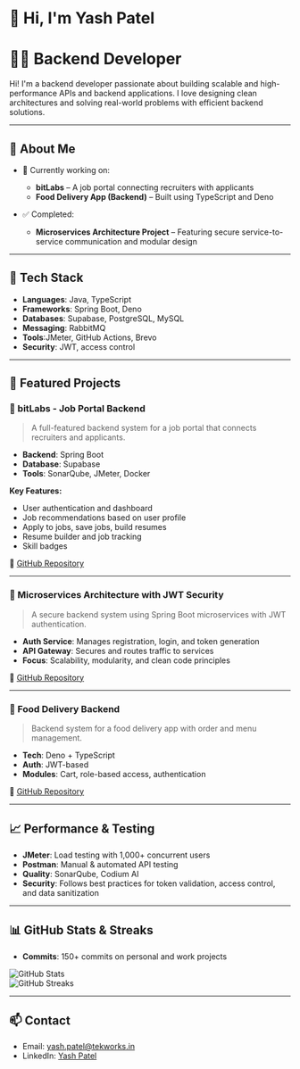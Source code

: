 # 👋 Hi, I'm Yash Patel  
# 👨‍💻 Backend Developer

Hi! I'm a backend developer passionate about building scalable and high-performance APIs and backend applications. I love designing clean architectures and solving real-world problems with efficient backend solutions.

---

## 🌟 About Me  
- 🔭 Currently working on:
  - **bitLabs** – A job portal connecting recruiters with applicants  
  - **Food Delivery App (Backend)** – Built using TypeScript and Deno  

- ✅ Completed:
  - **Microservices Architecture Project** – Featuring secure service-to-service communication and modular design  

---

## 🚀 Tech Stack

- **Languages**: Java, TypeScript  
- **Frameworks**: Spring Boot, Deno  
- **Databases**: Supabase, PostgreSQL, MySQL  
- **Messaging**: RabbitMQ  
- **Tools**:JMeter, GitHub Actions, Brevo
- **Security**: JWT, access control

---

## 💼 Featured Projects

### 🔹 bitLabs - Job Portal Backend  
> A full-featured backend system for a job portal that connects recruiters and applicants.

- **Backend**: Spring Boot  
- **Database**: Supabase  
- **Tools**: SonarQube, JMeter, Docker  

**Key Features:**
- User authentication and dashboard  
- Job recommendations based on user profile  
- Apply to jobs, save jobs, build resumes  
- Resume builder and job tracking  
- Skill badges  

🔗 [GitHub Repository](https://github.com/YashPatel-250702/bitLabs-Application-BE)  

---

### 🔹 Microservices Architecture with JWT Security  
> A secure backend system using Spring Boot microservices with JWT authentication.

- **Auth Service**: Manages registration, login, and token generation  
- **API Gateway**: Secures and routes traffic to services  
- **Focus**: Scalability, modularity, and clean code principles  

🔗 [GitHub Repository](https://github.com/YashPatel-250702/Microservice-Architecture-Projects)  

---

### 🔹 Food Delivery Backend 
> Backend system for a food delivery app with order and menu management.

- **Tech**: Deno + TypeScript  
- **Auth**: JWT-based  
- **Modules**: Cart, role-based access, authentication  

🔗 [GitHub Repository](https://github.com/YashPatel-250702/Food-Delivery-Application)  

---

## 📈 Performance & Testing

- **JMeter**: Load testing with 1,000+ concurrent users  
- **Postman**: Manual & automated API testing  
- **Quality**: SonarQube, Codium AI  
- **Security**: Follows best practices for token validation, access control, and data sanitization  

---

## 📊 GitHub Stats & Streaks  
- **Commits**: 150+ commits on personal and work projects  

![GitHub Stats](https://github-readme-stats.vercel.app/api?username=YashPatel-250702&show_icons=true&count_private=true&hide_title=true)  
![GitHub Streaks](https://github-readme-streak-stats.herokuapp.com/?user=YashPatel-250702&theme=radical)

---

## 📫 Contact  
- Email: yash.patel@tekworks.in  
- LinkedIn: [Yash Patel](https://www.linkedin.com/in/yash-patel-479250206/)

